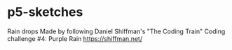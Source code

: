 # p5-sketches
Rain drops
Made by following Daniel Shiffman's "The Coding Train" Coding challenge #4: Purple Rain
https://shiffman.net/

